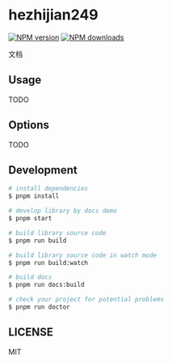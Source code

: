 # hezhijian249

[![NPM version](https://img.shields.io/npm/v/hezhijian249.svg?style=flat)](https://npmjs.org/package/hezhijian249)
[![NPM downloads](http://img.shields.io/npm/dm/hezhijian249.svg?style=flat)](https://npmjs.org/package/hezhijian249)

文档

## Usage

TODO

## Options

TODO

## Development

```bash
# install dependencies
$ pnpm install

# develop library by docs demo
$ pnpm start

# build library source code
$ pnpm run build

# build library source code in watch mode
$ pnpm run build:watch

# build docs
$ pnpm run docs:build

# check your project for potential problems
$ pnpm run doctor
```

## LICENSE

MIT
